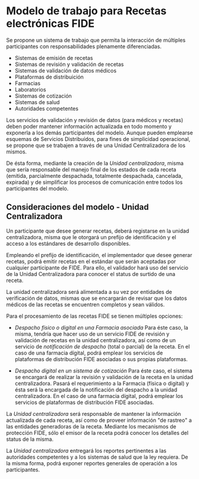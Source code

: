 # Modelo de trabajo para Recetas electrónicas FIDE

Se propone un sistema de trabajo que permita la interacción de múltiples participantes con responsabilidades plenamente diferenciadas. 

* Sistemas de emisión de recetas
* Sistemas de revisión y validación de recetas
* Sistemas de validación de datos médicos
* Plataformas de distribuición
* Farmacias
* Laboratorios
* Sistemas de cotización 
* Sistemas de salud 
* Autoridades competentes

Los servicios de validación y revisión de datos (para médicos y recetas) deben poder mantener información actualizada en todo momento y exponerla a los demás participantes del modelo. Aunque pueden emplearse esquemas de Servicios Distribuídos, para fines de simplicidad operacional, se propone que se trabajen a través de una Unidad Centralizadora de los mismos.

De ésta forma, mediante la creación de la *Unidad centralizadora*, misma que sería responsable del manejo final de los estados de cada receta (emitida, parcialmente despachada, totalmente despachada, cancelada, expirada) y de simplificar los procesos de comunicación entre todos los participantes del modelo.  


## Consideraciones del modelo - Unidad Centralizadora

Un participante que desee generar recetas, deberá registarse en la unidad centralizadora, misma que le otorgará un prefijo de identificación y el acceso a los estándares de desarrollo disponibles. 

Empleando el prefijo de identificación, el implementador que desee generar recetas, podrá emitir recetas en el estándar que serán aceptadas por cualquier participante de FIDE. Para ello, el validador hará uso del servicio de la Unidad Centralizadora para conocer el status de surtido de una receta. 

La unidad centralizadora será alimentada a su vez por entidades de verificación de datos, mismas que se encargarán de revisar que los datos médicos de las recetas se encuentren completos y sean válidos.

Para el procesamiento de las recetas FIDE se tienen múltiples opciones:

- *Despacho físico o digital en una Farmacia asociada* Para éste caso, la misma, tendría que hacer uso de un servicio FIDE de revisión y validación de recetas en la unidad centralizadora, así como de un servicio de *notificación de despacho* (total o parcial) de la receta. En el caso de una farmacia dígital, podrá emplear los servicios de plataformas de distribución FIDE asociadas o sus propias plataformas.

- *Despacho digital en un sistema de cotización* Para éste caso, el sistema se encargará de realizar la revisión y validación de la receta en la unidad centralizadora. Pasará el requerimiento a la Farmacia (física o digital) y ésta será la encargada de la notificación del despacho a la unidad centralizadora. En el caso de una farmacia dígital, podrá emplear los servicios de plataformas de distribución FIDE asociadas.

La *Unidad centralizadora* será responsable de mantener la información actualizada de cada receta, así como de proveer información "de rastreo" a las entidades generadoras de la receta. Mediante los mecanismos de protección FIDE, sólo el emisor de la receta podrá conocer los detalles del status de la misma.

La *Unidad centralizadora* entregará los reportes pertinentes a las autoridades competentes y a los sistemas de salud que la ley requiera. De la misma forma, podrá exponer reportes generales de operación a los participantes.

